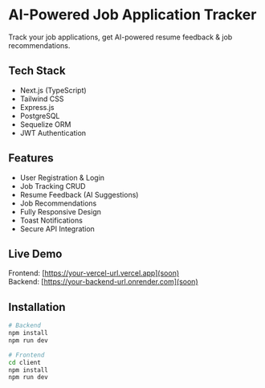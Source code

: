 # AI-Powered Job Application Tracker

Track your job applications, get AI-powered resume feedback & job recommendations.

## Tech Stack

- Next.js (TypeScript)
- Tailwind CSS
- Express.js
- PostgreSQL
- Sequelize ORM
- JWT Authentication

## Features

- User Registration & Login
- Job Tracking CRUD
- Resume Feedback (AI Suggestions)
- Job Recommendations
- Fully Responsive Design
- Toast Notifications
- Secure API Integration

## Live Demo

Frontend: [https://your-vercel-url.vercel.app](soon)  
Backend: [https://your-backend-url.onrender.com](soon)

## Installation

```bash
# Backend
npm install
npm run dev

# Frontend
cd client
npm install
npm run dev
```

